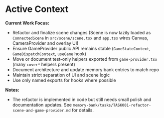 # Active Context

**Current Work Focus:**

- Refactor and finalize scene changes (Scene is now lazily loaded as `ConnectedScene` in `src/scene/scene.tsx` and `app.tsx` wires Canvas, CameraProvider and overlay UI)
- Ensure GameProvider public API remains stable (`GameStateContext`, `GameDispatchContext`, `useGame` hook)
- Move or document test-only helpers exported from `game-provider.tsx` (many `cover*` helpers present)
- Document architecture and update memory bank entries to match repo
- Maintain strict separation of UI and scene logic
- Use only named exports for hooks where possible

**Notes:**
- The refactor is implemented in code but still needs small polish and documentation updates. See `memory-bank/tasks/TASK001-refactor-scene-and-game-provider.md` for details.
